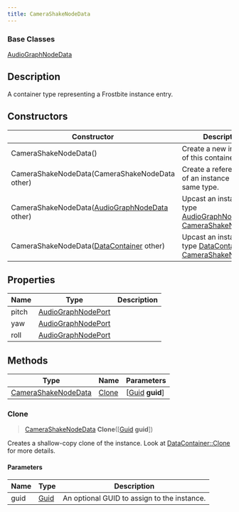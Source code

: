 ```yaml
---
title: CameraShakeNodeData
---
```

### Base Classes

[AudioGraphNodeData](AudioGraphNodeData)

## Description

A container type representing a Frostbite instance entry.

## Constructors

| Constructor                                                                    | Description                                                                                                                   |
| ------------------------------------------------------------------------------ | ----------------------------------------------------------------------------------------------------------------------------- |
| CameraShakeNodeData()                                                          | Create a new instance of this container type.                                                                                 |
| CameraShakeNodeData(CameraShakeNodeData other)                                 | Create a reference copy of an instance of the same type.                                                                      |
| CameraShakeNodeData([AudioGraphNodeData](AudioGraphNodeData) other)            | Upcast an instance of type [AudioGraphNodeData](AudioGraphNodeData) to [CameraShakeNodeData](CameraShakeNodeData).            |
| CameraShakeNodeData([DataContainer](/vext/ref/shared/class/datacontainer) other) | Upcast an instance of type [DataContainer](/vext/ref/shared/class/datacontainer) to [CameraShakeNodeData](CameraShakeNodeData). |

## Properties

| Name  | Type                                     | Description |
| ----- | ---------------------------------------- | ----------- |
| pitch | [AudioGraphNodePort](AudioGraphNodePort) |             |
| yaw   | [AudioGraphNodePort](AudioGraphNodePort) |             |
| roll  | [AudioGraphNodePort](AudioGraphNodePort) |             |

## Methods

| Type                                       | Name            | Parameters                                     |
| ------------------------------------------ | --------------- | ---------------------------------------------- |
| [CameraShakeNodeData](CameraShakeNodeData) | [Clone](#clone) | \[[Guid](/vext/ref/shared/class/guid) **guid**\] |

### Clone

> [CameraShakeNodeData](CameraShakeNodeData) **Clone**(\[[Guid](/vext/ref/shared/class/guid) **guid**\])

Creates a shallow-copy clone of the instance. Look at [DataContainer::Clone](/vext/ref/shared/class/datacontainer#clone) for more details.

#### Parameters

| Name | Type         | Description                                 |
| ---- | ------------ | ------------------------------------------- |
| guid | [Guid](Guid) | An optional GUID to assign to the instance. |
